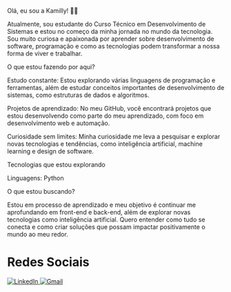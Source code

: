 Olá, eu sou a Kamilly! 👩‍💻

Atualmente, sou estudante do Curso Técnico em Desenvolvimento de Sistemas e estou no começo da minha jornada no mundo da tecnologia. Sou muito curiosa e apaixonada por aprender sobre desenvolvimento de software, programação e como as tecnologias podem transformar a nossa forma de viver e trabalhar.

O que estou fazendo por aqui?

Estudo constante: Estou explorando várias linguagens de programação e ferramentas, além de estudar conceitos importantes de desenvolvimento de sistemas, como estruturas de dados e algoritmos.

Projetos de aprendizado: No meu GitHub, você encontrará projetos que estou desenvolvendo como parte do meu aprendizado, com foco em desenvolvimento web e automação.

Curiosidade sem limites: Minha curiosidade me leva a pesquisar e explorar novas tecnologias e tendências, como inteligência artificial, machine learning e design de software.

Tecnologias que estou explorando

Linguagens: Python

O que estou buscando?

Estou em processo de aprendizado e meu objetivo é continuar me aprofundando em front-end e back-end, além de explorar novas tecnologias como inteligência artificial. Quero entender como tudo se conecta e como criar soluções que possam impactar positivamente o mundo ao meu redor.

# Redes Sociais

<div>
  <a href="https://www.linkedin.com/in/kamilly-sousa-aab999353" target="_blank" rel="noopener noreferrer">
    <img src="https://img.shields.io/badge/-LinkedIn-0A66C2?style=for-the-badge&logo=linkedin&logoColor=white" alt="LinkedIn" />
  </a>

  <a href="mailto:kamilly.esteves.sousa@gmail.com" target="_blank" rel="noopener noreferrer">
    <img src="https://img.shields.io/badge/-Gmail-D14836?style=for-the-badge&logo=gmail&logoColor=white" alt="Gmail" />
  </a>
</div>
